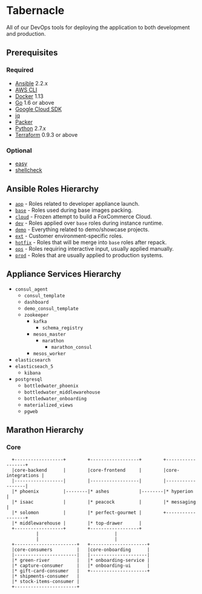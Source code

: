 # Tabernacle

All of our DevOps tools for deploying the application to both development and production.

## Prerequisites

### Required

- [Ansible](https://ansible.com) 2.2.x
- [AWS CLI](https://aws.amazon.com/cli)
- [Docker](https://docker.com) 1.13
- [Go](https://golang.org) 1.6 or above
- [Google Cloud SDK](https://cloud.google.com/sdk/gcloud)
- [jq](https://stedolan.github.io/jq/)
- [Packer](https://packer.io)
- [Python](https://www.python.org) 2.7.x
- [Terraform](https://terraform.io) 0.9.3 or above

### Optional

- [easy](https://github.com/kpashka/easy)
- [shellcheck](https://www.shellcheck.net)

## Ansible Roles Hierarchy

* [`app`](ansible/roles/app) - Roles related to developer appliance launch.
* [`base`](ansible/roles/base) - Roles used during base images packing.
* [`cloud`](ansible/roles/cloud) - Frozen attempt to build a FoxCommerce Cloud.
* [`dev`](ansible/roles/dev) - Roles applied over `base` roles during instance runtime.
* [`demo`](ansible/roles/demo) - Everything related to demo/showcase projects.
* [`ext`](ansible/roles/ext) - Customer environment-specific roles.
* [`hotfix`](ansible/roles/hotfix) - Roles that will be merge into `base` roles after repack.
* [`ops`](ansible/roles/ops) - Roles requiring interactive input, usually applied manually.
* [`prod`](ansible/roles/prod) - Roles that are usually applied to production systems.

## Appliance Services Hierarchy

* `consul_agent`
    * `consul_template`
    * `dashboard`
    * `demo_consul_template`
    * `zookeeper`
        * `kafka`
            * `schema_registry`
        * `mesos_master`
            * `marathon`
               * `marathon_consul`
        * `mesos_worker`
* `elasticsearch`
* `elasticseach_5`
    * `kibana`
* `postgresql`
    * `bottledwater_phoenix`
    * `bottledwater_middlewarehouse`
    * `bottledwater_onboarding`
    * `materialized_views`
    * `pgweb`

## Marathon Hierarchy

### Core

```
  +------------------+        +------------------+        +------------------+
  |core-backend      |        |core-frontend     |        |core-integrations |
  |------------------|        |------------------|        |------------------|
  |* phoenix         |--------|* ashes           |--------|* hyperion        |
  |* isaac           |        |* peacock         |        |* messaging       |
  |* solomon         |        |* perfect-gourmet |        +------------------+
  |* middlewarehouse |        |* top-drawer      |                            
  +------------------+        +------------------+                            
           |                            |                                     
           |                            |                                     
  +-----------------------+   +---------------------+                         
  |core-consumers         |   |core-onboarding      |                         
  |-----------------------|   |---------------------|                         
  |* green-river          |   |* onboarding-service |                         
  |* capture-consumer     |   |* onboarding-ui      |                         
  |* gift-card-consumer   |   +---------------------+                         
  |* shipments-consumer   |                                                   
  |* stock-items-consumer |                                                   
  +-----------------------+                                                   
```
